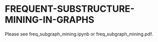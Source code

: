 # FREQUENT-SUBSTRUCTURE-MINING-IN-GRAPHS

Please see freq_subgraph_mining.ipynb or freq_subgraph_mining.pdf. 